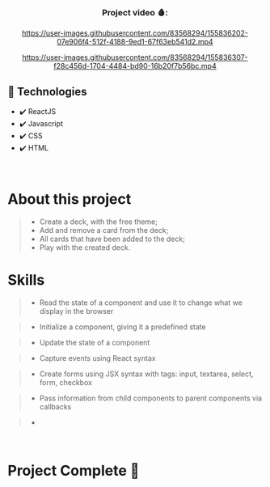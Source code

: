 <div align="center" display:"flex">


### Project video 🩸:


https://user-images.githubusercontent.com/83568294/155836202-07e906f4-512f-4188-9ed1-67f63eb541d2.mp4

https://user-images.githubusercontent.com/83568294/155836307-f28c456d-1704-4484-bd90-16b20f7b56bc.mp4



</div>

## 🚀 Technologies
 - ✔️ ReactJS
 - ✔️ Javascript
 - ✔️ CSS
 - ✔️ HTML

 <br>

 # About this project
 > - Create a deck, with the free theme;
 > - Add and remove a card from the deck;
 > - All cards that have been added to the deck;
 > - Play with the created deck.

# Skills
> - Read the state of a component and use it to change what we display in the browser

> - Initialize a component, giving it a predefined state

> - Update the state of a component

> - Capture events using React syntax

> - Create forms using JSX syntax with tags: input, textarea, select, form, checkbox

> - Pass information from child components to parent components via callbacks

> - 

 <br>

 # Project Complete 🔪
